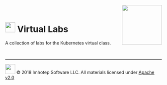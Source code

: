 <img src="assets/k8sland.png" align="right" width="128" height="auto"/>

<br/>

# <img src="assets/lab.png" width="32" height="auto"/> Virtual Labs

A collection of labs for the Kubernetes virtual class.

<br/>

---
<img src="assets/imhotep_logo.png" width="32" height="auto"/> © 2018 Imhotep Software LLC.
All materials licensed under [Apache v2.0](http://www.apache.org/licenses/LICENSE-2.0)
